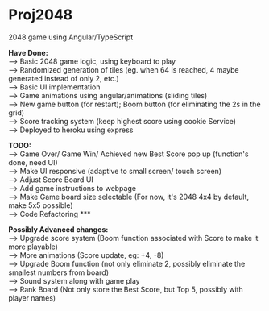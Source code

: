 # Proj2048

2048 game using Angular/TypeScript

<b>Have Done:</b></br>
  --> Basic 2048 game logic, using keyboard to play </br>
  --> Randomized generation of tiles (eg. when 64 is reached, 4 maybe generated instead of only 2, etc.)</br>
  --> Basic UI implementation</br>
  --> Game animations using angular/animations (sliding tiles)</br>
  --> New game button (for restart); Boom button (for eliminating the 2s in the grid)</br>
  --> Score tracking system (keep highest score using cookie Service)</br>
  --> Deployed to heroku using express</br>
  
<b>TODO: </b></br>
  --> Game Over/ Game Win/ Achieved new Best Score pop up (function's done, need UI)</br>
  --> Make UI responsive (adaptive to small screen/ touch screen)</br>
  --> Adjust Score Board UI</br>
  --> Add game instructions to webpage</br>
  --> Make Game board size selectable (For now, it's 2048 4x4 by default, make 5x5 possible)</br>
  --> Code Refactoring ***</br>
  
<b>Possibly Advanced changes:</b></br>
  --> Upgrade score system (Boom function associated with Score to make it more playable)</br>
  --> More animations (Score update, eg: +4, -8)</br>
  --> Upgrade Boom function (not only eliminate 2, possibly eliminate the smallest numbers from board)</br>
  --> Sound system along with game play</br>
  --> Rank Board (Not only store the Best Score, but Top 5, possibly with player names)</br>
  
